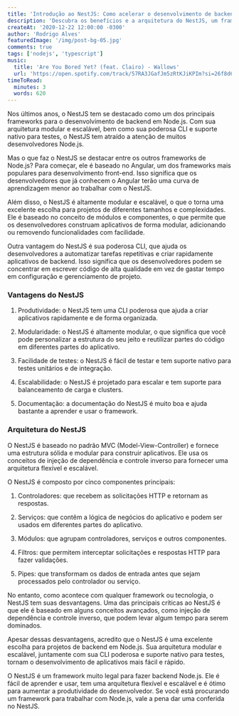 ```yaml
---
title: 'Introdução ao NestJS: Como acelerar o desenvolvimento de backend Node.js'
description: 'Descubra os benefícios e a arquitetura do NestJS, um framework baseado no Angular para tornar a construção de aplicativos escaláveis e modulares mais fácil e rápida.'
createAt: '2020-12-22 12:00:00 -0300'
author: 'Rodrigo Alves'
featuredImage: '/img/post-bg-05.jpg'
comments: true
tags: ['nodejs', 'typescript']
music:
  title: 'Are You Bored Yet? (feat. Clairo) - Wallows'
  url: 'https://open.spotify.com/track/57RA3JGafJm5zRtKJiKPIm?si=26f8d6a59e5349bc'
timeToRead:
  minutes: 3
  words: 620
---
```


Nos últimos anos, o NestJS tem se destacado como um dos principais frameworks para o desenvolvimento de backend em Node.js. Com sua arquitetura modular e escalável, bem como sua poderosa CLI e suporte nativo para testes, o NestJS tem atraído a atenção de muitos desenvolvedores Node.js.

Mas o que faz o NestJS se destacar entre os outros frameworks de Node.js? Para começar, ele é baseado no Angular, um dos frameworks mais populares para desenvolvimento front-end. Isso significa que os desenvolvedores que já conhecem o Angular terão uma curva de aprendizagem menor ao trabalhar com o NestJS.

Além disso, o NestJS é altamente modular e escalável, o que o torna uma excelente escolha para projetos de diferentes tamanhos e complexidades. Ele é baseado no conceito de módulos e componentes, o que permite que os desenvolvedores construam aplicativos de forma modular, adicionando ou removendo funcionalidades com facilidade.

Outra vantagem do NestJS é sua poderosa CLI, que ajuda os desenvolvedores a automatizar tarefas repetitivas e criar rapidamente aplicativos de backend. Isso significa que os desenvolvedores podem se concentrar em escrever código de alta qualidade em vez de gastar tempo em configuração e gerenciamento de projeto.

### Vantagens do NestJS

1. Produtividade: o NestJS tem uma CLI poderosa que ajuda a criar aplicativos rapidamente e de forma organizada.

1. Modularidade: o NestJS é altamente modular, o que significa que você pode personalizar a estrutura do seu jeito e reutilizar partes do código em diferentes partes do aplicativo.

1. Facilidade de testes: o NestJS é fácil de testar e tem suporte nativo para testes unitários e de integração.

1. Escalabilidade: o NestJS é projetado para escalar e tem suporte para balanceamento de carga e clusters.

1. Documentação: a documentação do NestJS é muito boa e ajuda bastante a aprender e usar o framework.

### Arquitetura do NestJS

O NestJS é baseado no padrão MVC (Model-View-Controller) e fornece uma estrutura sólida e modular para construir aplicativos. Ele usa os conceitos de injeção de dependência e controle inverso para fornecer uma arquitetura flexível e escalável.

O NestJS é composto por cinco componentes principais:

1. Controladores: que recebem as solicitações HTTP e retornam as respostas.

1. Serviços: que contêm a lógica de negócios do aplicativo e podem ser usados em diferentes partes do aplicativo.

1. Módulos: que agrupam controladores, serviços e outros componentes.

1. Filtros: que permitem interceptar solicitações e respostas HTTP para fazer validações.

1. Pipes: que transformam os dados de entrada antes que sejam processados pelo controlador ou serviço.

No entanto, como acontece com qualquer framework ou tecnologia, o NestJS tem suas desvantagens. Uma das principais críticas ao NestJS é que ele é baseado em alguns conceitos avançados, como injeção de dependência e controle inverso, que podem levar algum tempo para serem dominados.

Apesar dessas desvantagens, acredito que o NestJS é uma excelente escolha para projetos de backend em Node.js. Sua arquitetura modular e escalável, juntamente com sua CLI poderosa e suporte nativo para testes, tornam o desenvolvimento de aplicativos mais fácil e rápido.

O NestJS é um framework muito legal para fazer backend Node.js. Ele é fácil de aprender e usar, tem uma arquitetura flexível e escalável e é ótimo para aumentar a produtividade do desenvolvedor. Se você está procurando um framework para trabalhar com Node.js, vale a pena dar uma conferida no NestJS.
